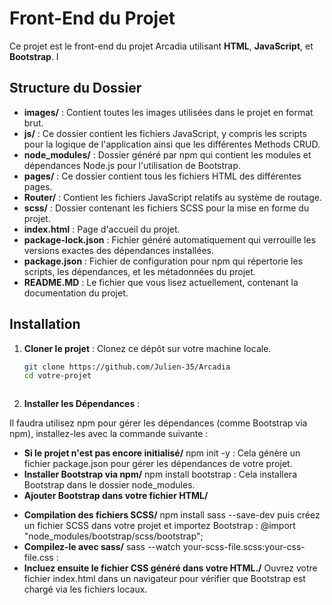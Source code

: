 # Front-End du Projet

Ce projet est le front-end du projet Arcadia utilisant **HTML**, **JavaScript**, et **Bootstrap**. I

## Structure du Dossier

- **images/** : Contient toutes les images utilisées dans le projet en format brut.
- **js/** : Ce dossier contient les fichiers JavaScript, y compris les scripts pour la logique de l'application ainsi que les différentes Methods CRUD.
- **node_modules/** : Dossier généré par npm qui contient les modules et dépendances Node.js pour l'utilisation de Bootstrap.
- **pages/** : Ce dossier contient tous les fichiers HTML des différentes pages.
- **Router/** : Contient les fichiers JavaScript relatifs au système de routage.
- **scss/** : Dossier contenant les fichiers SCSS pour la mise en forme du projet.
- **index.html** : Page d'accueil du projet.
- **package-lock.json** : Fichier généré automatiquement qui verrouille les versions exactes des dépendances installées.
- **package.json** : Fichier de configuration pour npm qui répertorie les scripts, les dépendances, et les métadonnées du projet.
- **README.MD** : Le fichier que vous lisez actuellement, contenant la documentation du projet.

## Installation

1. **Cloner le projet** :
   Clonez ce dépôt sur votre machine locale.

   ```bash
   git clone https://github.com/Julien-35/Arcadia
   cd votre-projet


   
2. **Installer les Dépendances** :

Il faudra utilisez npm pour gérer les dépendances (comme Bootstrap via npm), installez-les avec la commande suivante :

- **Si le projet n'est pas encore initialisé/** npm init -y : Cela génère un fichier package.json pour gérer les dépendances de votre projet.
- **Installer Bootstrap via npm/** npm install bootstrap : Cela installera Bootstrap dans le dossier node_modules.
- **Ajouter Bootstrap dans votre fichier HTML/**    
<!-- Lien vers le fichier CSS Bootstrap --> <link href="node_modules/bootstrap/dist/css/bootstrap.min.css" rel="stylesheet">     
<!-- Script JavaScript Bootstrap --><script src="node_modules/bootstrap/dist/js/bootstrap.bundle.min.js"></script>

- **Compilation des fichiers SCSS/**   npm install sass --save-dev puis créez un fichier SCSS dans votre projet et importez Bootstrap : @import "node_modules/bootstrap/scss/bootstrap";
- **Compilez-le avec sass/** sass --watch your-scss-file.scss:your-css-file.css : 
- **Incluez ensuite le fichier CSS généré dans votre HTML./**  Ouvrez votre fichier index.html dans un navigateur pour vérifier que Bootstrap est chargé via les fichiers locaux.








